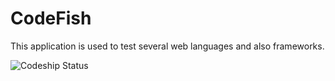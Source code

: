 CodeFish
=================================================
This application is used to test several web languages and also frameworks.

![Codeship Status](https://www.codeship.io/projects/fcd75550-d52d-0131-bcf5-76b58fc60a40/status)

